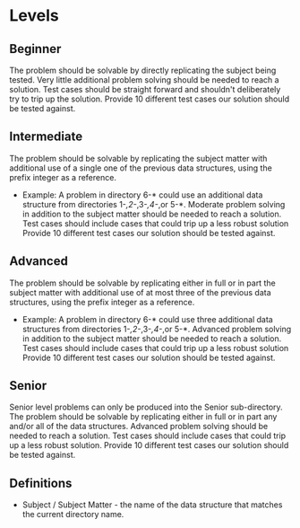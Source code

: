# Levels


## Beginner
The problem should be solvable by directly replicating the subject being tested.
Very little additional problem solving should be needed to reach a solution.
Test cases should be straight forward and shouldn't deliberately try to trip up the solution.
Provide 10 different test cases our solution should be tested against.

## Intermediate
The problem should be solvable by replicating the subject matter with additional use of a single one of the previous data structures, 
using the prefix integer as a reference. 
* Example: A problem in directory 6-* could use an additional data structure from directories 1-*,2-*,3-*,4-*,or 5-*.
Moderate problem solving in addition to the subject matter should be needed to reach a solution.
Test cases should include cases that could trip up a less robust solution
Provide 10 different test cases our solution should be tested against.

## Advanced
The problem should be solvable by replicating either in full or in part the subject matter with additional use of at most three of the previous data structures, 
using the prefix integer as a reference. 
* Example: A problem in directory 6-* could use three additional data structures from directories 1-*,2-*,3-*,4-*,or 5-*.
Advanced problem solving in addition to the subject matter should be needed to reach a solution. 
Test cases should include cases that could trip up a less robust solution
Provide 10 different test cases our solution should be tested against.


## Senior
Senior level problems can only be produced into the Senior sub-directory.
The problem should be solvable by replicating either in full or in part any and/or all of the data structures.
Advanced problem solving should be needed to reach a solution. 
Test cases should include cases that could trip up a less robust solution.
Provide 10 different test cases our solution should be tested against.




## Definitions
* Subject / Subject Matter - the name of the data structure that matches the current directory name.

